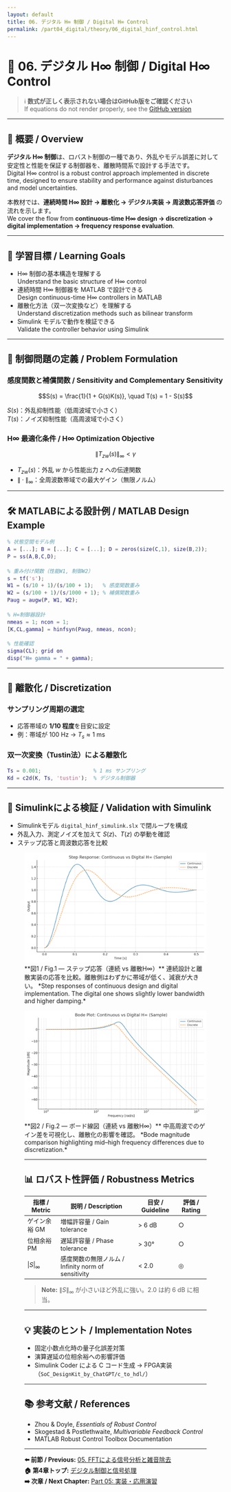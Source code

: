 ```yaml
---
layout: default
title: 06. デジタル H∞ 制御 / Digital H∞ Control
permalink: /part04_digital/theory/06_digital_hinf_control.html
---
```


# 🎯 06. デジタル H∞ 制御 / Digital H∞ Control

> ℹ️ **数式が正しく表示されない場合はGitHub版をご確認ください**  
> If equations do not render properly, see the [GitHub version](https://github.com/Samizo-AITL/EduController/blob/main/part04_digital/theory/06_digital_hinf_control.md)

---

## 📖 概要 / Overview

**デジタル H∞ 制御**は、ロバスト制御の一種であり、外乱やモデル誤差に対して安定性と性能を保証する制御器を、離散時間系で設計する手法です。  
Digital H∞ control is a robust control approach implemented in discrete time, designed to ensure stability and performance against disturbances and model uncertainties.

本教材では、**連続時間 H∞ 設計 → 離散化 → デジタル実装 → 周波数応答評価** の流れを示します。  
We cover the flow from **continuous-time H∞ design → discretization → digital implementation → frequency response evaluation**.

---

## 🎯 学習目標 / Learning Goals

- H∞ 制御の基本構造を理解する  
  Understand the basic structure of H∞ control  
- 連続時間 H∞ 制御器を MATLAB で設計できる  
  Design continuous-time H∞ controllers in MATLAB  
- 離散化方法（双一次変換など）を理解する  
  Understand discretization methods such as bilinear transform  
- Simulink モデルで動作を検証できる  
  Validate the controller behavior using Simulink  

---

## 📐 制御問題の定義 / Problem Formulation

### 感度関数と補償関数 / Sensitivity and Complementary Sensitivity
```math
S(s) = \frac{1}{1 + G(s)K(s)}, \quad T(s) = 1 - S(s)
```
$S(s)$：外乱抑制性能（低周波域で小さく）  
$T(s)$：ノイズ抑制性能（高周波域で小さく）  

### H∞ 最適化条件 / H∞ Optimization Objective
```math
\| T_{zw}(s) \|_\infty < \gamma
```
- $T_{zw}(s)$：外乱 $w$ から性能出力 $z$ への伝達関数  
- $\| \cdot \|_\infty$：全周波数帯域での最大ゲイン（無限ノルム）  

---

## 🛠️ MATLABによる設計例 / MATLAB Design Example

```matlab
% 状態空間モデル例
A = [...]; B = [...]; C = [...]; D = zeros(size(C,1), size(B,2));
P = ss(A,B,C,D);

% 重み付け関数（性能W1, 制御W2）
s = tf('s');
W1 = (s/10 + 1)/(s/100 + 1);   % 感度関数重み
W2 = (s/100 + 1)/(s/1000 + 1); % 補償関数重み
Paug = augw(P, W1, W2);

% H∞制御器設計
nmeas = 1; ncon = 1;
[K,CL,gamma] = hinfsyn(Paug, nmeas, ncon);

% 性能確認
sigma(CL); grid on
disp("H∞ gamma = " + gamma);
```

---

## 🔄 離散化 / Discretization

### サンプリング周期の選定
- 応答帯域の **1/10 程度**を目安に設定
- 例：帯域が 100 Hz → $T_s \approx 1 \ \mathrm{ms}$

### 双一次変換（Tustin法）による離散化
```matlab
Ts = 0.001;                 % 1 ms サンプリング
Kd = c2d(K, Ts, 'tustin');  % デジタル制御器
```

---

## 🧪 Simulinkによる検証 / Validation with Simulink

- Simulinkモデル `digital_hinf_simulink.slx` で閉ループを構成  
- 外乱入力、測定ノイズを加えて $S(z)$、$T(z)$ の挙動を確認  
- ステップ応答と周波数応答を比較

<figure>
  <img src="../figures/digital_hinf_step.png" alt="Step Response: Continuous vs Digital H-infinity" />
  <figcaption>
    **図1 / Fig.1 — ステップ応答（連続 vs 離散H∞）**  
    連続設計と離散実装の応答を比較。離散側はわずかに帯域が低く、減衰が大きい。  
    *Step responses of continuous design and digital implementation. The digital one shows slightly lower bandwidth and higher damping.*
  </figcaption>
</figure>

<figure>
  <img src="../figures/digital_hinf_bode.png" alt="Bode Plot: Continuous vs Digital H-infinity" />
  <figcaption>
    **図2 / Fig.2 — ボード線図（連続 vs 離散H∞）**  
    中高周波でのゲイン差を可視化し、離散化の影響を確認。  
    *Bode magnitude comparison highlighting mid–high frequency differences due to discretization.*
  </figcaption>

---

## 📊 ロバスト性評価 / Robustness Metrics

| 指標 / Metric        | 説明 / Description | 目安 / Guideline | 評価 / Rating |
|----------------------|--------------------|------------------|---------------|
| ゲイン余裕 GM        | 増幅許容量 / Gain tolerance | > 6 dB | ○ |
| 位相余裕 PM          | 遅延許容量 / Phase tolerance | > 30° | ○ |
| $\|S\|_\infty$       | 感度関数の無限ノルム / Infinity norm of sensitivity | < 2.0 | ◎ |

> **Note:** $\|S\|_\infty$ が小さいほど外乱に強い。2.0 は約 6 dB に相当。

---

## 💡 実装のヒント / Implementation Notes

- 固定小数点化時の量子化誤差対策  
- 演算遅延の位相余裕への影響評価  
- Simulink Coder による C コード生成 → FPGA実装（`SoC_DesignKit_by_ChatGPT/c_to_hdl/`）

---

## 📚 参考文献 / References

- Zhou & Doyle, *Essentials of Robust Control*  
- Skogestad & Postlethwaite, *Multivariable Feedback Control*  
- MATLAB Robust Control Toolbox Documentation  

---

**⬅️ 前節 / Previous:** [05. FFTによる信号分析と雑音除去](https://samizo-aitl.github.io/EduController/part04_digital/theory/05_fft_analysis.html)  
**🏠 第4章トップ:** [デジタル制御と信号処理](https://samizo-aitl.github.io/EduController/part04_digital/)  
**➡️ 次章 / Next Chapter:** [Part 05: 実装・応用演習](https://samizo-aitl.github.io/EduController/part05_practical/)
